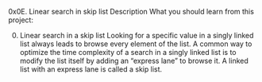 0x0E. Linear search in skip list
Description
What you should learn from this project:

0. Linear search in a skip list
Looking for a specific value in a singly linked list always leads to browse every element of the list. A common way to optimize the time complexity of a search in a singly linked list is to modify the list itself by adding an “express lane” to browse it. A linked list with an express lane is called a skip list.
